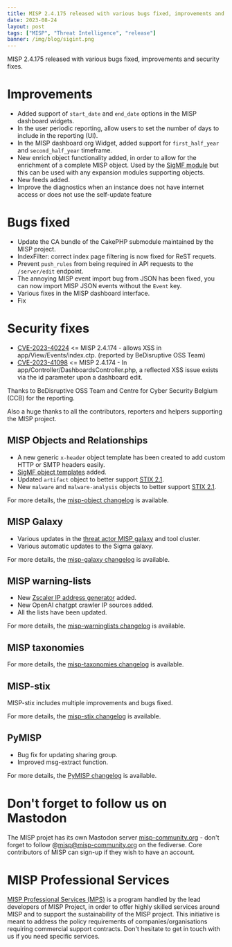 ```yaml
---
title: MISP 2.4.175 released with various bugs fixed, improvements and security fixes. 
date: 2023-08-24
layout: post
tags: ["MISP", "Threat Intelligence", "release"]
banner: /img/blog/sigint.png
---
```


MISP 2.4.175 released with various bugs fixed, improvements and security fixes. 

# Improvements

- Added support of `start_date` and `end_date` options in the MISP dashboard widgets.
- In the user periodic reporting, allow users to set the number of days to include in the reporting (UI).
- In the MISP dashboard org Widget, added support for `first_half_year` and `second_half_year` timeframe. 
- New enrich object functionality added, in order to allow for the enrichment of a complete MISP object. Used by the [SigMF module](https://www.misp-project.org/2023/08/23/MISP_now_supports_Signal_Metadata_Format_Specification_SigMF.html/) but this can be used with any expansion modules supporting objects.
- New feeds added.
- Improve the diagnostics when an instance does not have internet access or does not use the self-update feature

# Bugs fixed

- Update the CA bundle of the CakePHP submodule maintained by the MISP project.
- IndexFilter: correct index page filtering is now fixed for ReST requets.
- Prevent `push_rules` from being required in API requests to the `/server/edit` endpoint.
- The annoying MISP event import bug from JSON has been fixed, you can now import MISP JSON events without the `Event` key.
- Various fixes in the MISP dashboard interface.
- Fix 

# Security fixes

- [CVE-2023-40224](https://cvepremium.circl.lu/cve/CVE-2023-40224) <= MISP 2.4.174 - allows XSS in app/View/Events/index.ctp. (reported by BeDisruptive OSS Team)
- [CVE-2023-41098](https://cvepremium.circl.lu/cve/CVE-2023-41098) <= MISP 2.4.174 - In app/Controller/DashboardsController.php, a reflected XSS issue exists via the id parameter upon a dashboard edit. 

Thanks to BeDisruptive OSS Team and Centre for Cyber Security Belgium (CCB) for the reporting.

Also a huge thanks to all the contributors, reporters and helpers supporting the MISP project.

## MISP Objects and Relationships

- A new generic `x-header` object template has been created to add custom HTTP or SMTP headers easily.
- [SigMF object templates](https://www.misp-project.org/2023/08/23/MISP_now_supports_Signal_Metadata_Format_Specification_SigMF.html/) added.
- Updated `artifact` object to better support [STIX 2.1](https://github.com/MISP/misp-stix).
- New `malware` and `malware-analysis` objects to better support [STIX 2.1](https://github.com/MISP/misp-stix). 

For more details, the [misp-object changelog](https://www.misp-project.org/Changelog-misp-objects.txt) is available.

## MISP Galaxy

- Various updates in the [threat actor MISP galaxy](https://www.misp-project.org/galaxy.html#_threat_actor) and tool cluster.
- Various automatic updates to the Sigma galaxy.

For more details, the [misp-galaxy changelog](https://www.misp-project.org/Changelog-misp-galaxy.txt) is available.

## MISP warning-lists

- New [Zscaler IP address generator](https://github.com/MISP/misp-warninglists/blob/main/tools/generate-zscaler.py) added.
- New OpenAI chatgpt crawler IP sources added.
- All the lists have been updated.

For more details, the [misp-warninglists changelog](https://www.misp-project.org/Changelog-misp-warninglists.txt) is available.

## MISP taxonomies

For more details, the [misp-taxonomies changelog](https://www.misp-project.org/Changelog-misp-taxonomies.txt) is available.

## MISP-stix

MISP-stix includes multiple improvements and bugs fixed.

For more details, the [misp-stix changelog](https://www.misp-project.org/Changelog-misp-stix.txt) is available.

## PyMISP

- Bug fix for updating sharing group.
- Improved msg-extract function.

For more details, the [PyMISP changelog](https://www.misp-project.org/Changelog-PyMISP.txt) is available.

# Don't forget to follow us on Mastodon

The MISP projet has its own Mastodon server [misp-community.org](https://misp-community.org/) - don't forget to follow @misp@misp-community.org on the fediverse. Core contributors of MISP can sign-up if they wish to have an account.

# MISP Professional Services

[MISP Professional Services (MPS)](https://www.misp-project.org/professional-services/) is a program handled by the lead developers of MISP Project, in order to offer highly skilled services around MISP and to support the sustainability of the MISP project. This initiative is meant to address the policy requirements of companies/organisations requiring commercial support contracts. Don't hesitate to get in touch with us if you need specific services.
